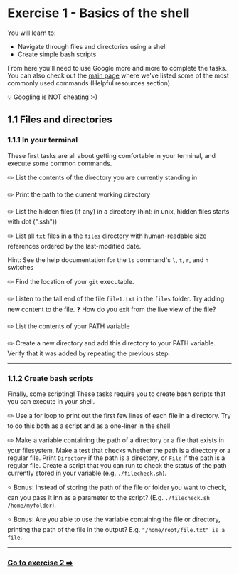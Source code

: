 # Exercise 1 - Basics of the shell

You will learn to:

- Navigate through files and directories using a shell
- Create simple bash scripts

From here you'll need to use Google more and more to complete the tasks. You can also check out the [main page](../README.md) where we've listed some of the most commonly used commands (Helpful resources section). 

:bulb: Googling is NOT cheating :-)

## 1.1 Files and directories

### 1.1.1 In your terminal

These first tasks are all about getting comfortable in your terminal, and execute some common commands.

:pencil2: List the contents of the directory you are currently standing in

:pencil2: Print the path to the current working directory

:pencil2: List the hidden files (if any) in a directory (hint: in unix, hidden files starts with dot (".ssh"))

:pencil2: List all `txt` files in a the `files` directory with human-readable size references ordered
  by the last-modified date.     

Hint: See the help documentation for the `ls` command's `l`, `t`, `r`, and `h` switches

:pencil2: Find the location of your `git` executable.     

:pencil2: Listen to the tail end of the file `file1.txt` in the `files` folder. Try adding new content to the file.
:question: How do you exit from the live view of the file?

:pencil2: List the contents of your PATH variable

:pencil2: Create a new directory and add this directory to your PATH variable. Verify that it was added by repeating the previous step.

---
### 1.1.2 Create bash scripts

Finally, some scripting! These tasks require you to create bash scripts that you can execute in your shell.

:pencil2: Use a for loop to print out the first few lines of each file in a directory. Try to do this both as a script and as a one-liner in the shell

:pencil2: Make a variable containing the path of a directory or a file that exists in your filesystem.
Make a test that checks whether the path is a directory or a regular file. Print `Directory` if the path is a directory, or `File` if the path is a regular file. Create a script that you can run to check the status of the path currently stored in your variable (e.g. `./filecheck.sh`).

:star: Bonus: Instead of storing the path of the file or folder you want to check, can you pass it inn as a parameter to the script? (E.g. `./filecheck.sh /home/myfolder`).

:star: Bonus: Are you able to use the variable containing the file or directory, printing the path of the file in the output? E.g. `"/home/root/file.txt" is a file`. 

---

### [Go to exercise 2 :arrow_right:](./exercise-2.md)
